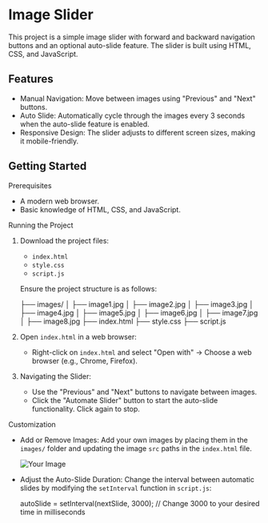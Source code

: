 # Image Slider

This project is a simple image slider with forward and backward navigation buttons and an optional auto-slide feature. The slider is built using HTML, CSS, and JavaScript.

## Features

- Manual Navigation: Move between images using "Previous" and "Next" buttons.
- Auto Slide: Automatically cycle through the images every 3 seconds when the auto-slide feature is enabled.
- Responsive Design: The slider adjusts to different screen sizes, making it mobile-friendly.

## Getting Started

Prerequisites

- A modern web browser.
- Basic knowledge of HTML, CSS, and JavaScript.

Running the Project
1. Download the project files:
   - `index.html`
   - `style.css`
   - `script.js`
   
   Ensure the project structure is as follows:

   ├── images/
   │   ├── image1.jpg
   │   ├── image2.jpg
   │   ├── image3.jpg
   │   ├── image4.jpg
   │   ├── image5.jpg
   │   ├── image6.jpg
   │   ├── image7.jpg
   │   ├── image8.jpg
   ├── index.html
   ├── style.css
   ├── script.js


2. Open `index.html` in a web browser:
   - Right-click on `index.html` and select "Open with" -> Choose a web browser (e.g., Chrome, Firefox).

3. Navigating the Slider:
   - Use the "Previous" and "Next" buttons to navigate between images.
   - Click the "Automate Slider" button to start the auto-slide functionality. Click again to stop.

Customization

- Add or Remove Images:
  Add your own images by placing them in the `images/` folder and updating the image `src` paths in the `index.html` file.

  <img src="images/your-image.jpg" class="slider-image" alt="Your Image">

- Adjust the Auto-Slide Duration:
  Change the interval between automatic slides by modifying the `setInterval` function in `script.js`:

  autoSlide = setInterval(nextSlide, 3000); // Change 3000 to your desired time in milliseconds
